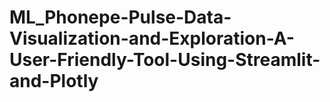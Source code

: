# ML_Phonepe-Pulse-Data-Visualization-and-Exploration-A-User-Friendly-Tool-Using-Streamlit-and-Plotly
